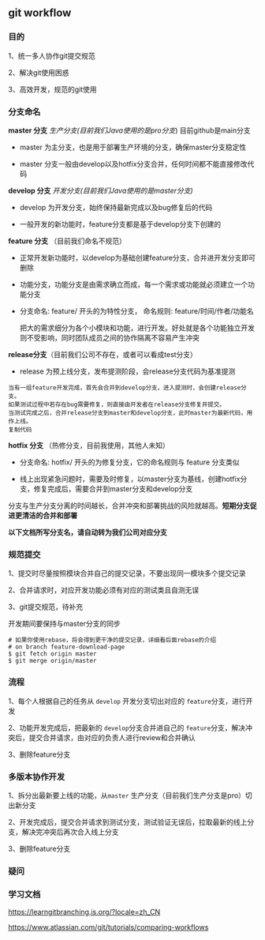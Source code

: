 ## git workflow

### 目的

1、统一多人协作git提交规范

2、解决git使用困惑

3、高效开发，规范的git使用



### 分支命名

**master 分支**  *生产分支(目前我们Java使用的是pro分支*)  目前github是main分支

- master 为主分支，也是用于部署生产环境的分支，确保master分支稳定性

- master 分支一般由develop以及hotfix分支合并，任何时间都不能直接修改代码

  

**develop 分支** *开发分支(目前我们Java使用的是master分支)*

- develop 为开发分支，始终保持最新完成以及bug修复后的代码

- 一般开发的新功能时，feature分支都是基于develop分支下创建的

  

**feature 分支** （目前我们命名不规范）

- 正常开发新功能时，以develop为基础创建feature分支，合并进开发分支即可删除

- 功能分支，功能分支是由需求确立而成，每一个需求或功能就必须建立一个功能分支

- 分支命名: feature/ 开头的为特性分支， 命名规则: feature/时间/作者/功能名

  把大的需求细分为各个小模块和功能，进行开发。好处就是各个功能独立开发则不受影响，同时团队成员之间的协作隔离不容易产生冲突

  

**release分支**（目前我们公司不存在，或者可以看成test分支）

- release 为预上线分支，发布提测阶段，会release分支代码为基准提测

```
当有一组feature开发完成，首先会合并到develop分支，进入提测时，会创建release分支。
如果测试过程中若存在bug需要修复，则直接由开发者在release分支修复并提交。
当测试完成之后，合并release分支到master和develop分支，此时master为最新代码，用作上线。
复制代码
```



**hotfix 分支** （热修分支，目前我使用，其他人未知）

- 分支命名: hotfix/ 开头的为修复分支，它的命名规则与 feature 分支类似

- 线上出现紧急问题时，需要及时修复，以master分支为基线，创建hotfix分支，修复完成后，需要合并到master分支和develop分支

  

分支与生产分支分离的时间越长，合并冲突和部署挑战的风险就越高。**短期分支促进更清洁的合并和部署**

**以下文档所写分支名，请自动转为我们公司对应分支**



### 规范提交

1、提交时尽量按照模块合并自己的提交记录，不要出现同一模块多个提交记录

2、合并请求时，对应开发功能必须有对应的测试类且自测无误

3、git提交规范，待补充



开发期间要保持与master分支的同步

```
# 如果你使用rebase，将会得到更干净的提交记录，详细看后面rebase的介绍
# on branch feature-download-page
$ git fetch origin master
$ git merge origin/master
```







### 流程

1、每个人根据自己的任务从 `develop`  开发分支切出对应的 `feature`分支，进行开发

2、功能开发完成后，把最新的 `develop`分支合并进自己的  `feature`分支，解决冲突后，提交合并请求，由对应的负责人进行review和合并确认

3、删除feature分支





### 多版本协作开发

1、拆分出最新要上线的功能，从`master` 生产分支（目前我们生产分支是pro）切出新分支

2、开发完成后，提交合并请求到测试分支，测试验证无误后，拉取最新的线上分支，解决完冲突后再次合入线上分支

3、删除feature分支





### 疑问





### 学习文档

https://learngitbranching.js.org/?locale=zh_CN 

https://www.atlassian.com/git/tutorials/comparing-workflows
